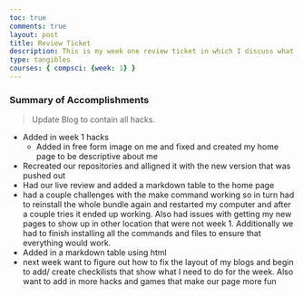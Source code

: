```yaml
---
toc: true
comments: true
layout: post
title: Review Ticket
description: This is my week one review ticket in which I discuss what I accomplished and hope to accomplish from this week and hopefully next week as well. 
type: tangibles
courses: { compsci: {week: 1} }
---
```


### Summary of Accomplishments
> Update Blog to contain all hacks.  
- Added in week 1 hacks
    - Added in free form image on me and fixed and created my home page to be descriptive about me
- Recreated our repositories and alligned it with the new version that was pushed out
- Had our live review and added a markdown table to the home page
- had a couple challenges with the make command working so in turn had to reinstall the whole bundle again and restarted my computer and after a couple tries it ended up working. Also had issues with getting my new pages to show up in other location that were not week 1. Additionally we had to finish installing all the commands and files to ensure that everything would work.
- Added in a markdown table using html 
- next week want to figure out how to fix the layout of my blogs and begin to add/ create checkilists that show what I need to do for the week. Also want to add in more hacks and games that make our page more fun
